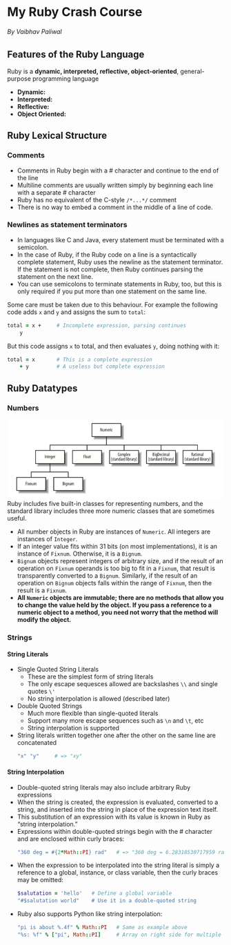# My Ruby Crash Course
###### By Vaibhav Paliwal

## Features of the Ruby Language
Ruby is a **dynamic, interpreted, reflective, object-oriented**, general-purpose programming language

 - **Dynamic:** 
 - **Interpreted:**
 - **Reflective:**
 - **Object Oriented:**

## Ruby Lexical Structure

### Comments
- Comments in Ruby begin with a # character and continue to the end of the line
- Multiline comments are usually written simply by beginning each line with a separate # character
- Ruby has no equivalent of the C-style `/*...*/` comment
- There is no way to embed a comment in the middle of a line of code.

### Newlines as statement terminators
- In languages like C and Java, every statement must be terminated with a semicolon. 
- In the case of Ruby, if the Ruby code on a line is a syntactically complete statement, Ruby uses the newline as the statement terminator. If the statement is not complete, then Ruby continues parsing the statement on the next line.
- You can use semicolons to terminate statements in Ruby, too, but this is only required if you put more than one statement on the same line.

Some care must be taken due to this behaviour. For example the following code adds `x` and `y` and assigns the sum to `total`:
```ruby
total = x +     # Incomplete expression, parsing continues
    y
```

But this code assigns `x` to total, and then evaluates `y`, doing nothing with it:
```ruby
total = x       # This is a complete expression
    + y         # A useless but complete expression
```

## Ruby Datatypes

### Numbers
![The Numeric class hierarchy in Ruby](/images/numeric_class_hierarchy.png)
Ruby includes five built-in classes for representing numbers, and the standard library includes three more numeric classes that are sometimes useful.

- All number objects in Ruby are instances of `Numeric`. All integers are instances of `Integer`.
- If an integer value fits within 31 bits (on most implementations), it is an instance of `Fixnum`. Otherwise, it is a `Bignum`.
- `Bignum` objects represent integers of arbitrary size, and if the result of an operation on `Fixnum` operands is too big to fit in a `Fixnum`, that result is transparently converted to a `Bignum`. Similarly, if the result of an operation on `Bignum` objects falls within the range of `Fixnum`, then the result is a `Fixnum`.
- **All `Numeric` objects are immutable; there are no methods that allow you to change the value held by the object. If you pass a reference to a numeric object to a method, you need not worry that the method will modify the object.**

### Strings

#### String Literals

- Single Quoted String Literals
    - These are the simplest form of string literals
    - The only escape sequesces allowed are backslashes `\\` and single quotes `\'`
    - No string interpolation is allowed (described later)
- Double Quoted Strings
    - Much more flexible than single-quoted literals
    - Support many more escape sequences such as `\n` and `\t`, etc
    - String interpolation is supported
- String literals written together one after the other on the same line are concatenated
    ```ruby
    "x" "y"     # => "xy"
    ```
#### String Interpolation
- Double-quoted string literals may also include arbitrary Ruby expressions
- When the string is created, the expression is evaluated, converted to a string, and inserted into the string in place of the expression text itself. 
- This substitution of an expression with its value is known in Ruby as “string interpolation.” 
- Expressions within double-quoted strings begin with the # character and are enclosed within curly braces:
    ```ruby
    "360 deg = #{2*Math::PI} rad"   # => "360 deg = 6.28318530717959 rad"
    ```
- When the expression to be interpolated into the string literal is simply a reference to a global, instance, or class variable, then the curly braces may be omitted:
    ```ruby
    $salutation = 'hello'   # Define a global variable
    "#$salutation world"    # Use it in a double-quoted string
    ```
- Ruby also supports Python like string interpolation:
    ```ruby
    "pi is about %.4f" % Math::PI   # Same as example above
    "%s: %f" % ["pi", Math::PI]     # Array on right side for multiple args
    ```



